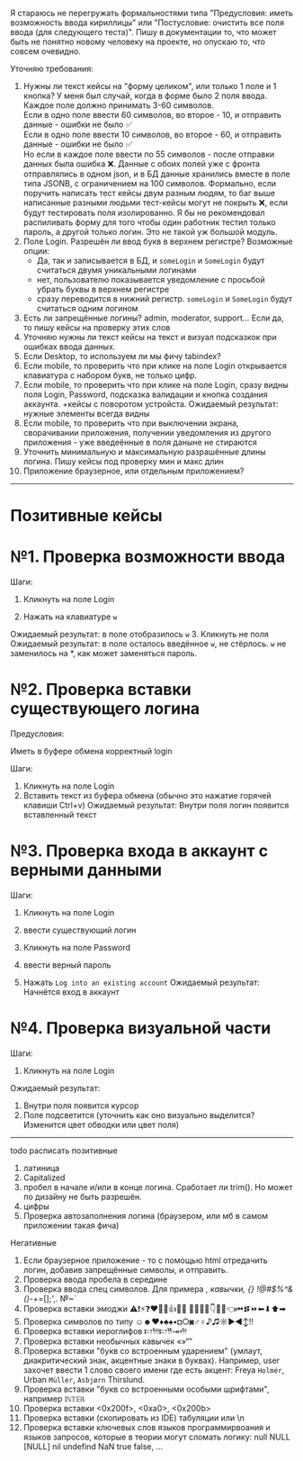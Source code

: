 
Я стараюсь не перегружать формальностями типа "Предусловия: иметь возможность ввода кириллицы" или "Постусловие: очистить все поля ввода (для следующего теста)". Пишу в документации то, что может быть не понятно новому человеку на проекте, но опускаю то, что совсем очевидно. 


Уточняю требования: 
1. Нужны ли текст кейсы на "форму целиком", или только 1 поле и 1 кнопка? У меня был случай, когда в форме было 2 поля ввода. Каждое поле должно принимать 3-60 символов. <br>
Если в одно поле ввести 60 символов, во второе - 10, и отправить данные - ошибки не было ✅  <br>
Если в одно поле ввести 10 символов, во второе - 60, и отправить данные - ошибки не было ✅  <br>
Но если в каждое поле ввести по 55 символов - после отправки данных была ошибка ❌. Данные с обоих полей уже с фронта отправлялись в одном json, и в БД данные хранились вместе в поле типа JSONB, с ограничением на 100 символов. 
Формально, если поручить написать тест кейсы двум разным людям, то баг выше написанные разными людьми тест-кейсы могут не покрыть ❌, если будут тестировать поля изолированно. Я бы не рекомендовал распиливать форму для того чтобы один работник тестил только пароль, а другой только логин. Это не такой уж большой модуль.
2. Поле Login. Разрешён ли ввод букв в верхнем регистре? Возможные опции:
	 - Да, так и записывается в БД, и `someLogin` и `SomeLogin` будут считаться двумя уникальными логинами
	 - нет, пользователю показывается уведомление с просьбой убрать буквы в верхнем регистре 
	 - сразу переводится в нижний регистр. `someLogin` и `SomeLogin` будут считаться одним логином
3. Есть ли запрещённые логины? admin, moderator, support... Если да, то пишу кейсы на проверку этих слов
4. Уточняю нужны ли текст кейсы на текст и визуал подсказкок при ошибках ввода данных. 
5. Если Desktop, то используем ли мы фичу tabindex? 
6. Если mobile, то проверить что при клике на поле Login открывается клавиатура с набором букв, не только цифр. 
7. Если mobile, то проверить что при клике на поле Login, сразу видны поля Login, Password, подсказка валидации и кнопка создания аккаунта. 
	+кейсы с поворотом устройста. Ожидаемый результат: нужные элементы всегда видны
8. Если mobile, то проверить что при выключении экрана, сворачивании приложения, получении уведомления из другого приложения - уже введеённые в поля даныне не стираются
9. Уточнить минимальную и максимальную разрашённые длины логина. Пишу кейсы под проверку мин и макс длин
10. Приложение браузерное, или отдельным приложением? 

---





# Позитивные кейсы



# №1. Проверка возможности ввода

Шаги:

1. Кликнуть на поле Login

2. Нажать на клавиатуре `w`

Ожидаемый результат: в поле отобразилось `w` 
3. Кликнуть не поля
Ожидаемый результат: в поле осталось введённое `w`, не стёрлось. `w` не заменилось на *, как может заменяться пароль.   



# №2. Проверка вставки существующего логина 

Предусловия: 

Иметь в буфере обмена корректный login

Шаги:

1. Кликнуть на поле Login
2. Вставить текст из буфера обмена (обычно это нажатие горячей клавиши Ctrl+v)
Ожидаемый результат: 
Внутри поля логин появится вставленный текст


# №3. Проверка входа в аккаунт с верными данными 

Шаги:

1. Кликнуть на поле Login

2. ввести существующий логин

3. Кликнуть на поле Password
4. ввести верный пароль 
5. Нажать `Log into an existing account`
Ожидаемый результат: 
Начнётся вход в аккаунт



# №4. Проверка визуальной части 

Шаги:

1. Кликнуть на поле Login

Ожидаемый результат: 

1. Внутри поля появится курсор
2. Поле подсветится (уточнить как оно визуально выделится? Изменится цвет обводки или цвет поля)


---



todo расписать позитивные
1. латиница
2. Capitalized
3. пробел в начале и/или в конце логина. Сработает ли trim(). Но может по дизайну не быть разрешён.
4. цифры
5. Проверка автозаполнения логина (браузером, или мб в самом приложении такая фича)

Негативные
1. Если браузерное приложение - то с помощью html отредачить логин, добавив запрещённые символы, и отправить. 
2. Проверка ввода пробела в середине
3. Проверка ввода спец символов. Для примера _, кавычки, {} !@#$%^&()-_+=[];',. №~\`
4. Проверка вставки эмоджи ⚠️❗⚡❓❤️🚩🔥👍🛫🏁 🔺🔻👆🏻👇👉🏻👈⏮⏫⏬⏩⬅⬇⬆➡	
5. Проверка символов по типу ☺☻♥♦♣♠•◘○◙♂♀♪♫☼►◄↕‼
6. Проверка вставки иероглифов 𐎲𐎠𐎲𐎡𐎽𐎢
7. Проверка вставки необычных кавычек «»“”
8. Проверка вставки "букв со встроенным ударением" (умлаут, диакритический знак, акцентные знаки в буквах). Например, user захочет ввести 1 слово своего имени где есть акцент: Freya `Holmér`, Urban `Müller`, `Asbjørn` Thirslund.
9. Проверка вставки "букв со встроенными особыми шрифтами", например `𝕀ℕ𝕋𝔼ℝ`
10. Проверка вставки <0x200f>, <0xa0>, <0x200b>
11. Проверка вставки (скопировать из IDE) табуляции или \n
12. Проверка вставки ключевых слов языков программирвоания и языков запросов, которые в теории могут сломать логику: null NULL [NULL] nil undefind NaN true false, ...










